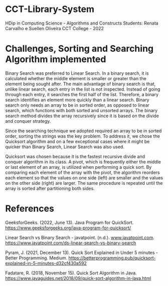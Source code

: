 # CCT-Library-System
HDip in Computing Science - Algorithms and Constructs
Students: Renata Carvalho e Suellen Oliveira
CCT College - 2022

# Challenges, Sorting and Searching Algorithm implemented 
Binary Search was preferred to Linear Search. In a binary search, it is calculated whether the middle element is smaller or greater than the element being sought after. The main advantage of binary search is that, unlike linear search, each entry in the list is not inspected. Instead of going through each entry, it searches the first half of the list. Therefore, a binary search identifies an element more quickly than a linear search. Binary search only needs an array to be in sorted order, as opposed to linear search, which functions with both sorted and unsorted arrays. The binary search method divides the array recursively since it is based on the divide and conquer strategy.

Since the searching technique we adopted required an array to be in sorted order, sorting the strings was the key problem. To address it, we chose the Quicksort algorithm and on a few exceptional cases where it might be quicker than Binary Search, Linear Search was also used.

Quicksort was chosen because it is the fastest recursive divide and conquer algorithm in its class. A pivot, which is frequently either the middle or last element of an array, is utilized when performing a quick sort. By comparing each element of the array with the pivot, the algorithm reorders each element so that the values on one side (left) are smaller and the values on the other side (right) are larger. The same procedure is repeated until the array is sorted after partitioning both sides.

# References
GeeksforGeeks. (2022, June 13). Java Program for QuickSort. https://www.geeksforgeeks.org/java-program-for-quicksort/

Linear Search vs Binary Search - javatpoint. (n.d.). www.javatpoint.com. https://www.javatpoint.com/ds-linear-search-vs-binary-search

Pyram, J. (2021, December 13). Quick Sort Explained in Under 5 minutes - Better Programming. Medium. https://betterprogramming.pub/quicksort-explained-in-5-minutes-d32cf430a592

Fadatare, R. (2018, November 15). Quick Sort Algorithm in Java. https://www.javaguides.net/2018/09/quick-sort-algorithm-in-java.html
